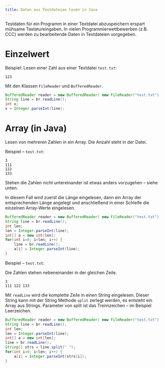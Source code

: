 ```yaml
---
title: Daten aus Textdateien lesen in Java
---
```





Testdaten für ein Programm in einer Textdatei abzuspeichern erspart mühsame Tastatureingaben. In vielen Programmierwettbewerben (z.B. CCC) werden zu bearbeitende Daten in Textdateien vorgegeben.



# Einzelwert

Beispiel: Lesen einer Zahl aus einer Textdatei `test.txt`:

```
123
```


Mit den Klassen `FileReader` und `BufferedReader`.

```java
BufferedReader reader = new BufferedReader( new FileReader("test.txt"));
String line = br.readLine();
int x;
x = Integer.parseInt(line);
```




# Array (in Java)


Lesen von mehreren Zahlen in ein Array. Die Anzahl steht in der Datei.

Beispiel – `test.txt`:

```
3
111
122
133
```


Stehen die Zahlen nicht untereinander ist etwas anders vorzugehen – siehe unten.


In diesem Fall wird zuerst die Länge eingelesen, dann ein Array der entsprechenden Länge angelegt und anschließend in einer Schleife die einzelnen Array-Werte eingelesen.

```java
BufferedReader reader = new BufferedReader( new FileReader("test.txt"));
String line = br.readLine();
int len;
len = Integer.parseInt(line);
int[] a = new int[len];
for(int i=0; i<len; i++) {
	line = br.readLine();
	a[i] = Integer.parseInt(line);
}
```




Beispiel – `test.txt`:

Die Zahlen stehen nebeneinander in der gleichen Zeile.

```
3
111 122 133
```

Mit `readLine` wird die komplette Zeile in einen String eingelesen.
Dieser String kann mit der String Methode `split` zerlegt werden, es entsteht ein Array aus Strings.
Parameter von split ist das Trennzeichen – im Beispiel Leerzeichen.

```java
BufferedReader reader = new BufferedReader( new FileReader("test.txt"));
String line = br.readLine();
int len;
len = Integer.parseInt(line);
int[] a = new int[len];
line = br.readLine();
String[] strs = line.split(" ");
for(int i=0; i<len; i++) {
	a[i] = Integer.parseInt(strs[i]);
}
```



